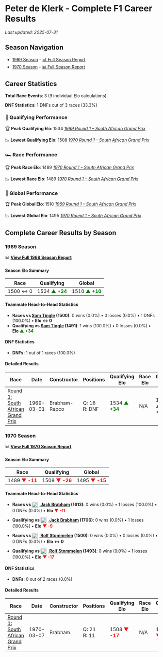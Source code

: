 # Peter de Klerk - Complete F1 Career Results

*Last updated: 2025-07-31*

## Season Navigation

- [1969 Season](#1969-season) - [📊 Full Season Report](../seasons/1969-season-report)
- [1970 Season](#1970-season) - [📊 Full Season Report](../seasons/1970-season-report)

## Career Statistics

**Total Race Events**: 3 (9 individual Elo calculations)

**DNF Statistics**: 1 DNFs out of 3 races (33.3%)

### 🏁 Qualifying Performance

🏆 **Peak Qualifying Elo**: 1534
   *[1969 Round 1 – South African Grand Prix](../seasons/1969-season-report#round-1-south-african-grand-prix)*

📉 **Lowest Qualifying Elo**: 1508
   *[1970 Round 1 – South African Grand Prix](../seasons/1970-season-report#round-1-south-african-grand-prix)*

### 🏎️ Race Performance

🏆 **Peak Race Elo**: 1489
   *[1970 Round 1 – South African Grand Prix](../seasons/1970-season-report#round-1-south-african-grand-prix)*

📉 **Lowest Race Elo**: 1489
   *[1970 Round 1 – South African Grand Prix](../seasons/1970-season-report#round-1-south-african-grand-prix)*

### 🌟 Global Performance

🏆 **Peak Global Elo**: 1510
   *[1969 Round 1 – South African Grand Prix](../seasons/1969-season-report#round-1-south-african-grand-prix)*

📉 **Lowest Global Elo**: 1495
   *[1970 Round 1 – South African Grand Prix](../seasons/1970-season-report#round-1-south-african-grand-prix)*


## Complete Career Results by Season

### 1969 Season

📊 **[View Full 1969 Season Report](../seasons/1969-season-report)**

#### Season Elo Summary

| Race | Qualifying | Global |
|------|------------|--------|
| 1500 ↔ 0 | 1534 **<span style="color: green;">▲ +34</span>** | 1510 **<span style="color: green;">▲ +10</span>** |

#### Teammate Head-to-Head Statistics

- **Races vs [Sam Tingle](sam-tingle) (1500)**: 0 wins (0.0%) • 0 losses (0.0%) • 1 DNFs (100.0%) • **Elo ↔ 0**
- **Qualifying vs [Sam Tingle](sam-tingle) (1491)**: 1 wins (100.0%) • 0 losses (0.0%) • **Elo **<span style="color: green;">▲ +34</span>****


#### DNF Statistics

- **DNFs**: 1 out of 1 races (100.0%)

#### Detailed Results

| Race | Date | Constructor | Positions | Qualifying Elo | Race Elo | Global Elo | Teammate |
|------|------|-------------|-----------|----------------|----------|------------|----------|
| [Round 1: South African Grand Prix](../seasons/1969-season-report#round-1-south-african-grand-prix) | 1969-03-01 | Brabham-Repco | Q: 16<br/>R: DNF | 1534 **<span style="color: green;">▲ +34</span>** | N/A | 1510 **<span style="color: green;">▲ +10</span>** | [Sam Tingle](sam-tingle)<br/>Q: 17<br/>R: DNF |

### 1970 Season

📊 **[View Full 1970 Season Report](../seasons/1970-season-report)**

#### Season Elo Summary

| Race | Qualifying | Global |
|------|------------|--------|
| 1489 **<span style="color: red;">▼ -11</span>** | 1508 **<span style="color: red;">▼ -26</span>** | 1495 **<span style="color: red;">▼ -15</span>** |

#### Teammate Head-to-Head Statistics

- **Races vs [<img src="https://upload.wikimedia.org/wikipedia/commons/8/88/Flag_of_Australia_%28converted%29.svg" alt="Australia" width="20" height="auto" style="vertical-align: middle; margin-right: 5px;" onerror="this.outerHTML='🇦🇺'; this.style.marginRight='5px';"/> Jack Brabham](jack-brabham) (1613)**: 0 wins (0.0%) • 1 losses (100.0%) • 0 DNFs (0.0%) • **Elo **<span style="color: red;">▼ -11</span>****
- **Qualifying vs [<img src="https://upload.wikimedia.org/wikipedia/commons/8/88/Flag_of_Australia_%28converted%29.svg" alt="Australia" width="20" height="auto" style="vertical-align: middle; margin-right: 5px;" onerror="this.outerHTML='🇦🇺'; this.style.marginRight='5px';"/> Jack Brabham](jack-brabham) (1706)**: 0 wins (0.0%) • 1 losses (100.0%) • **Elo **<span style="color: red;">▼ -9</span>****

- **Races vs [<img src="https://upload.wikimedia.org/wikipedia/commons/b/ba/Flag_of_Germany.svg" alt="Germany" width="20" height="auto" style="vertical-align: middle; margin-right: 5px;" onerror="this.outerHTML='🇩🇪'; this.style.marginRight='5px';"/> Rolf Stommelen](rolf-stommelen) (1500)**: 0 wins (0.0%) • 0 losses (0.0%) • 0 DNFs (0.0%) • **Elo ↔ 0**
- **Qualifying vs [<img src="https://upload.wikimedia.org/wikipedia/commons/b/ba/Flag_of_Germany.svg" alt="Germany" width="20" height="auto" style="vertical-align: middle; margin-right: 5px;" onerror="this.outerHTML='🇩🇪'; this.style.marginRight='5px';"/> Rolf Stommelen](rolf-stommelen) (1493)**: 0 wins (0.0%) • 1 losses (100.0%) • **Elo **<span style="color: red;">▼ -17</span>****


#### DNF Statistics

- **DNFs**: 0 out of 2 races (0.0%)

#### Detailed Results

| Race | Date | Constructor | Positions | Qualifying Elo | Race Elo | Global Elo | Teammate |
|------|------|-------------|-----------|----------------|----------|------------|----------|
| [Round 1: South African Grand Prix](../seasons/1970-season-report#round-1-south-african-grand-prix) | 1970-03-07 | Brabham | Q: 21<br/>R: 11 | 1508 **<span style="color: red;">▼ -17</span>** | N/A | 1495 **<span style="color: red;">▼ -5</span>** | [<img src="https://upload.wikimedia.org/wikipedia/commons/8/88/Flag_of_Australia_%28converted%29.svg" alt="Australia" width="20" height="auto" style="vertical-align: middle; margin-right: 5px;" onerror="this.outerHTML='🇦🇺'; this.style.marginRight='5px';"/> Jack Brabham](jack-brabham)<br/>Q: 3<br/>R: 1 |

